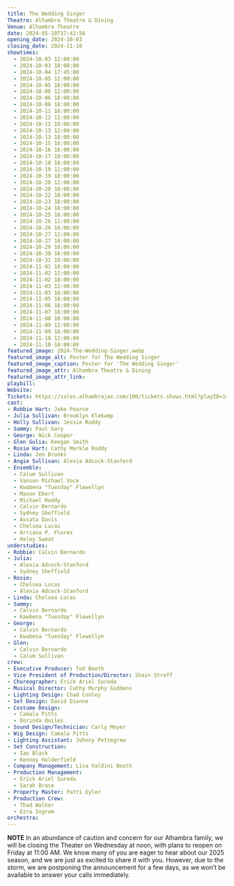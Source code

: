 ```yaml
---
title: The Wedding Singer
Theatre: Alhambra Theatre & Dining
Venue: Alhambra Theatre
date: 2024-05-10T17:42:58
opening_date: 2024-10-03
closing_date: 2024-11-10
showtimes:
  - 2024-10-03 12:00:00
  - 2024-10-03 18:00:00
  - 2024-10-04 17:45:00
  - 2024-10-05 12:00:00
  - 2024-10-05 18:00:00
  - 2024-10-06 12:00:00
  - 2024-10-06 18:00:00
  - 2024-10-08 18:00:00
  - 2024-10-11 18:00:00
  - 2024-10-12 12:00:00
  - 2024-10-12 18:00:00
  - 2024-10-13 12:00:00
  - 2024-10-13 18:00:00
  - 2024-10-15 18:00:00
  - 2024-10-16 18:00:00
  - 2024-10-17 18:00:00
  - 2024-10-18 18:00:00
  - 2024-10-19 12:00:00
  - 2024-10-19 18:00:00
  - 2024-10-20 12:00:00
  - 2024-10-20 18:00:00
  - 2024-10-22 18:00:00
  - 2024-10-23 18:00:00
  - 2024-10-24 18:00:00
  - 2024-10-25 18:00:00
  - 2024-10-26 12:00:00
  - 2024-10-26 18:00:00
  - 2024-10-27 12:00:00
  - 2024-10-27 18:00:00
  - 2024-10-29 18:00:00
  - 2024-10-30 18:00:00
  - 2024-10-31 18:00:00
  - 2024-11-01 18:00:00
  - 2024-11-02 12:00:00
  - 2024-11-02 18:00:00
  - 2024-11-03 12:00:00
  - 2024-11-03 18:00:00
  - 2024-11-05 18:00:00
  - 2024-11-06 18:00:00
  - 2024-11-07 18:00:00
  - 2024-11-08 18:00:00
  - 2024-11-09 12:00:00
  - 2024-11-09 18:00:00
  - 2024-11-10 12:00:00
  - 2024-11-10 18:00:00
featured_image: 2024-The-Wedding-Singer.webp
featured_image_alt: Poster for The Wedding Singer
featured_image_caption: Poster for 'The Wedding Singer'
featured_image_attr: Alhambra Theatre & Dining
featured_image_attr_link: 
playbill:
Website: 
Tickets: https://sales.alhambrajax.com/100/tickets.shows.html?playID=1460&code=WWW&qty_target=0
cast:
- Robbie Hart: Jake Pearce
- Julia Sullivan: Brooklyn Klekamp
- Holly Sullivan: Jessie Roddy
- Sammy: Paul Gary
- George: Nick Cooper
- Glen Gulia: Keegan Smith
- Rosie Hart: Cathy Merkle Roddy
- Linda: Jen Brooks
- Angie Sullivan: Alexia Adcock-Stanford
- Ensemble:
  - Calum Sullivan
  - Vanson Michael Voce
  - Kwabena "Tuesday" Flewellyn
  - Mason Ebert
  - Michael Roddy
  - Calvin Bernardo
  - Sydney Sheffield
  - Assata Davis
  - Chelsea Lucas
  - Arriana P. Flores
  - Haley Sweat
understudies:
- Robbie: Calvin Bernardo
- Julia: 
  - Alexia Adcock-Stanford
  - Sydney Sheffield
- Rosie: 
  - Chelsea Lucas
  - Alexia Adcock-Stanford
- Linda: Chelsea Lucas
- Sammy: 
  - Calvin Bernardo
  - Kawbena "Tuesday" Flewellyn
- George: 
  - Calvin Bernardo
  - Kwabena "Tuesday" Flewellyn
- Glen: 
  - Calvin Bernardo
  - Calum Sullivan
crew:
- Executive Producer: Tod Booth
- Vice President of Production/Director: Shain Stroff
- Choreographer: Erick Ariel Sureda
- Musical Director: Cathy Murphy Giddens
- Lighting Design: Chad Conley
- Set Design: David Dionne
- Costume Design: 
  - Camala Pitts
  - Dorinda Quiles
- Sound Design/Technician: Carly Meyer
- Wig Design: Camala Pitts
- Lighting Assistant: Johnny Pettegrew
- Set Construction: 
  - Ian Black
  - Kenney Holderfield
- Company Management: Lisa Valdini Booth
- Production Management: 
  - Erick Ariel Sureda
  - Sarah Brace
- Property Master: Patti Eyler
- Production Crew: 
  - Thad Walker
  - Ezra Ingram
orchestra:
---
```


**NOTE** In an abundance of caution and concern for our Alhambra family, we will be closing the Theater on Wednesday at noon, with plans to reopen on Friday at 11:00 AM. We know many of you are eager to hear about our 2025 season, and we are just as excited to share it with you. However, due to the storm, we are postponing the announcement for a few days, as we won’t be available to answer your calls immediately.